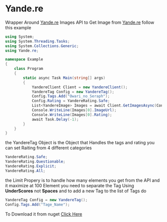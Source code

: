 # Yande.re
Wrapper Around [Yande.re](https://www.yande.re) Images API 
to Get Image from [Yande.re](https:www.yande.re) follow this example

```cs
using System;
using System.Threading.Tasks;
using System.Collections.Generic;
using Yande.re;

namespace Example
{
    class Program
    {
        static async Task Main(string[] args)
        {
            YandereClient Client = new YandereClient();
            YandereTag Config = new YandereTag();
            Config.Tags.Add("Owari_no_Seraph");
            Config.Rating = YandereRating.Safe;
            List<YandereImage> Images = await Client.GetImagesAsync(Config);
            Console.WriteLine(Images[0].ImageUrl);
            Console.WriteLine(Images[0].Rating);
            await Task.Delay(-1);
        }
    }
}
```
the YandereTag Object is the Object that Handles the tags and rating 
you can set Raiting from 4 different categories 
```cs
YandereRating.Safe;
YandereRating.Questionable;
YandereRating.Explicit;
YandereRating.All;
```
the Limit Propery is to handle how many elements you get from the API and it maximize at 100 Element
you need to separate the Tag Using __UnderScores__ not **Spaces**
and to add a new Tag to the list of Tags do

```cs
YandereTag Config = new YandereTag();
Config.Tags.Add("Tage_Name");
```
To Download it from nuget [Click Here](https://www.nuget.org/packages/Yande.re/0.1.0)

